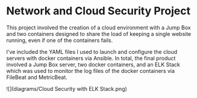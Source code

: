 # Network and Cloud Security Project

This project involved the creation of a cloud environment with a Jump Box and two containers designed to share the load of keeping a single website running, even if one of the containers fails.

I've included the YAML files I used to launch and configure the cloud servers with docker containers via Ansible. In total, the final product involved a Jump Box server, two docker containers, and an ELK Stack which was used to monitor the log files of the docker containers via FileBeat and MetricBeat.

![](diagrams/Cloud Security with ELK Stack.png)
